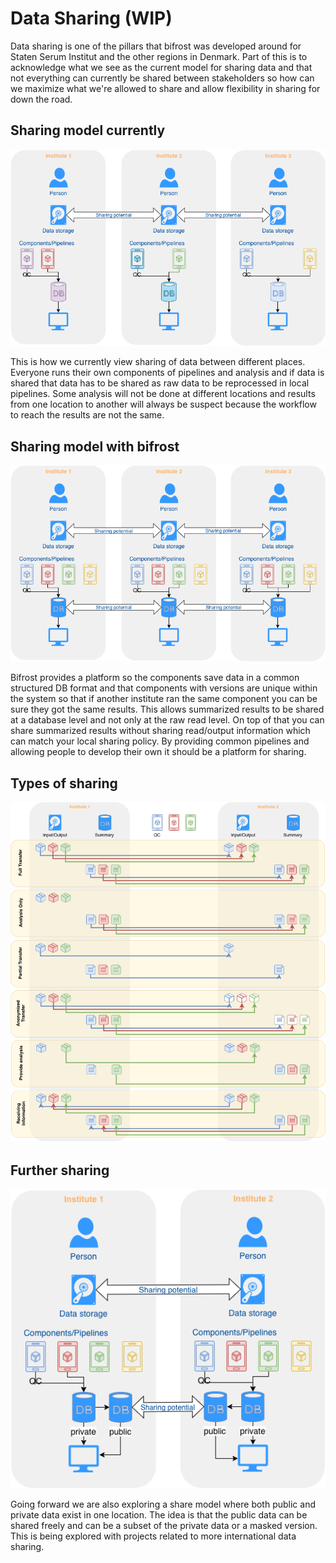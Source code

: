 # Data Sharing (WIP)

Data sharing is one of the pillars that bifrost was developed around for Staten Serum Institut and the other regions in Denmark. Part of this is to acknowledge what we see as the current model for sharing data and that not everything can currently be shared between stakeholders so how can we maximize what we're allowed to share and allow flexibility in sharing for down the road. 

## Sharing model currently
![Sharing model current](_media/sharing_model_current.png)

This is how we currently view sharing of data between different places. Everyone runs their own components of pipelines and analysis and if data is shared that data has to be shared as raw data to be reprocessed in local pipelines. Some analysis will not be done at different locations and results from one location to another will always be suspect because the workflow to reach the results are not the same.

## Sharing model with bifrost
![Sharing model bifrost](_media/sharing_model_bifrost.png)

Bifrost provides a platform so the components save data in a common structured DB format and that components with versions are unique within the system so that if another institute ran the same component you can be sure they got the same results. This allows summarized results to be shared at a database level and not only at the raw read level. On top of that you can share summarized results without sharing read/output information which can match your local sharing policy. By providing common pipelines and allowing people to develop their own it should be a platform for sharing. 

## Types of sharing
![Sharing modes](_media/sharing_modes.png)

## Further sharing 
![Sharing model bifrost](_media/sharing_model_private_public.png)

Going forward we are also exploring a share model where both public and private data exist in one location. The idea is that the public data can be shared freely and can be a subset of the private data or a masked version. This is being explored with projects related to more international data sharing.